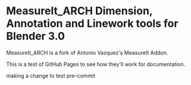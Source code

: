 # MeasureIt_ARCH Dimension, Annotation and Linework tools for Blender 3.0

MeasureIt_ARCH is a fork of Antonio Vazquez's MeasureIt Addon.

This is a test of GitHub Pages to see how they'll work for documentation.

making a change to test pre-commit